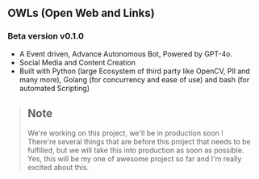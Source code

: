 ## OWLs (Open Web and Links)
### Beta version v0.1.0  
- A Event driven, Advance Autonomous Bot, Powered by GPT-4o.
- Social Media and Content Creation
- Built with Python (large Ecosystem of third party like OpenCV, PIl and many more), Golang (for concurrency and ease of use) and bash (for automated Scripting)

> ## Note  
> We're working on this project, we'll be in production soon !  
> There're several things that are before this project that needs to be fulfilled, but we will take this into production as soon as possible.  
> Yes, this will be my one of awesome project so far and I'm really excited about this.  
